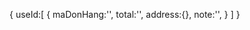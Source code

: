 
{
    useId:[
        {
            maDonHang:'',
            total:'',
                address:{},
                note:'',
        }
    ]
}